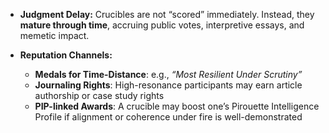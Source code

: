 * **Judgment Delay:** Crucibles are not “scored” immediately. Instead, they **mature through time**, accruing public votes, interpretive essays, and memetic impact.
* **Reputation Channels:**

  * **Medals for Time-Distance**: e.g., *“Most Resilient Under Scrutiny”*
  * **Journaling Rights**: High-resonance participants may earn article authorship or case study rights
  * **PIP-linked Awards**: A crucible may boost one’s Pirouette Intelligence Profile if alignment or coherence under fire is well-demonstrated